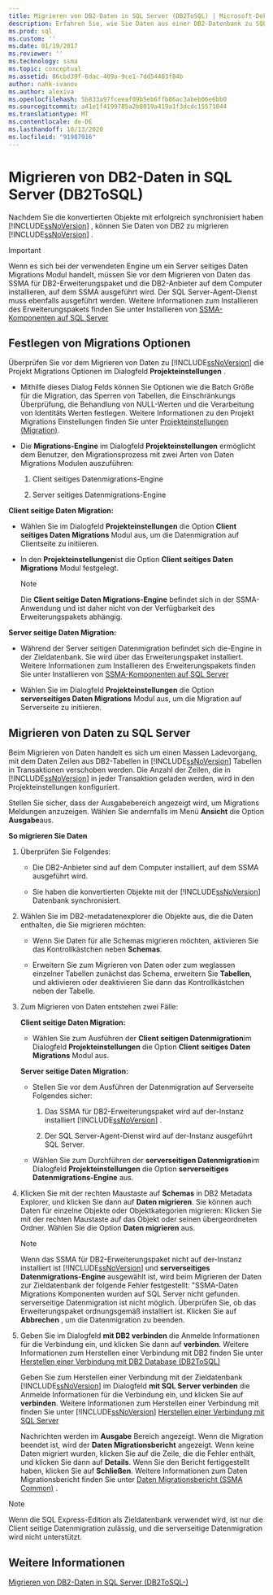 ```yaml
---
title: Migrieren von DB2-Daten in SQL Server (DB2ToSQL) | Microsoft-Dokumentation
description: Erfahren Sie, wie Sie Daten aus einer DB2-Datenbank zu SQL Server oder Azure SQL-Datenbank migrieren, nachdem Sie die konvertierten Objekte synchronisiert haben.
ms.prod: sql
ms.custom: ''
ms.date: 01/19/2017
ms.reviewer: ''
ms.technology: ssma
ms.topic: conceptual
ms.assetid: 86cbd39f-6dac-409a-9ce1-7dd54403f84b
author: nahk-ivanov
ms.author: alexiva
ms.openlocfilehash: 5b833a97fceeaf09b5eb6ffb86ac3abeb06e6bb0
ms.sourcegitcommit: a41e1f4199785a2b8019a419a1f3dcdc15571044
ms.translationtype: MT
ms.contentlocale: de-DE
ms.lasthandoff: 10/13/2020
ms.locfileid: "91987916"
---
```

# <a name="migrating-db2-data-into-sql-server-db2tosql"></a>Migrieren von DB2-Daten in SQL Server (DB2ToSQL)
Nachdem Sie die konvertierten Objekte mit erfolgreich synchronisiert haben [!INCLUDE[ssNoVersion](../../includes/ssnoversion-md.md)] , können Sie Daten von DB2 zu migrieren [!INCLUDE[ssNoVersion](../../includes/ssnoversion-md.md)] .  
  
> [!IMPORTANT]  
> Wenn es sich bei der verwendeten Engine um ein Server seitiges Daten Migrations Modul handelt, müssen Sie vor dem Migrieren von Daten das SSMA für DB2-Erweiterungspaket und die DB2-Anbieter auf dem Computer installieren, auf dem SSMA ausgeführt wird. Der SQL Server-Agent-Dienst muss ebenfalls ausgeführt werden. Weitere Informationen zum Installieren des Erweiterungspakets finden Sie unter Installieren von [SSMA-Komponenten auf SQL Server](./installing-ssma-components-on-sql-server-db2tosql.md)  
  
## <a name="setting-migration-options"></a>Festlegen von Migrations Optionen  
Überprüfen Sie vor dem Migrieren von Daten zu [!INCLUDE[ssNoVersion](../../includes/ssnoversion-md.md)] die Projekt Migrations Optionen im Dialogfeld **Projekteinstellungen** .  
  
-   Mithilfe dieses Dialog Felds können Sie Optionen wie die Batch Größe für die Migration, das Sperren von Tabellen, die Einschränkungs Überprüfung, die Behandlung von NULL-Werten und die Verarbeitung von Identitäts Werten festlegen. Weitere Informationen zu den Projekt Migrations Einstellungen finden Sie unter [Projekteinstellungen (Migration)](./project-settings-migration-db2tosql.md).  
  
-   Die **Migrations-Engine** im Dialogfeld **Projekteinstellungen** ermöglicht dem Benutzer, den Migrationsprozess mit zwei Arten von Daten Migrations Modulen auszuführen:  
  
    1.  Client seitiges Datenmigrations-Engine  
  
    2.  Server seitiges Datenmigrations-Engine  
  
**Client seitige Daten Migration:**  
  
-   Wählen Sie im Dialogfeld **Projekteinstellungen** die Option **Client seitiges Daten Migrations** Modul aus, um die Datenmigration auf Clientseite zu initiieren.  
  
-   In den **Projekteinstellungen**ist die Option **Client seitiges Daten Migrations** Modul festgelegt.  
  
    > [!NOTE]  
    > Die **Client seitige Daten Migrations-Engine** befindet sich in der SSMA-Anwendung und ist daher nicht von der Verfügbarkeit des Erweiterungspakets abhängig.  
  
**Server seitige Daten Migration:**  
  
-   Während der Server seitigen Datenmigration befindet sich die-Engine in der Zieldatenbank. Sie wird über das Erweiterungspaket installiert. Weitere Informationen zum Installieren des Erweiterungspakets finden Sie unter Installieren von [SSMA-Komponenten auf SQL Server](./installing-ssma-components-on-sql-server-db2tosql.md)  
  
-   Wählen Sie im Dialogfeld **Projekteinstellungen** die Option **serverseitiges Daten Migrations** Modul aus, um die Migration auf Serverseite zu initiieren.  
  
## <a name="migrating-data-to-sql-server"></a>Migrieren von Daten zu SQL Server  
Beim Migrieren von Daten handelt es sich um einen Massen Ladevorgang, mit dem Daten Zeilen aus DB2-Tabellen in [!INCLUDE[ssNoVersion](../../includes/ssnoversion-md.md)] Tabellen in Transaktionen verschoben werden. Die Anzahl der Zeilen, die in [!INCLUDE[ssNoVersion](../../includes/ssnoversion-md.md)] in jeder Transaktion geladen werden, wird in den Projekteinstellungen konfiguriert.  
  
Stellen Sie sicher, dass der Ausgabebereich angezeigt wird, um Migrations Meldungen anzuzeigen. Wählen Sie andernfalls im Menü **Ansicht** die Option **Ausgabe**aus.  
  
**So migrieren Sie Daten**  
  
1.  Überprüfen Sie Folgendes:  
  
    -   Die DB2-Anbieter sind auf dem Computer installiert, auf dem SSMA ausgeführt wird.  
  
    -   Sie haben die konvertierten Objekte mit der [!INCLUDE[ssNoVersion](../../includes/ssnoversion-md.md)] Datenbank synchronisiert.  
  
2.  Wählen Sie im DB2-metadatenexplorer die Objekte aus, die die Daten enthalten, die Sie migrieren möchten:  
  
    -   Wenn Sie Daten für alle Schemas migrieren möchten, aktivieren Sie das Kontrollkästchen neben **Schemas**.  
  
    -   Erweitern Sie zum Migrieren von Daten oder zum weglassen einzelner Tabellen zunächst das Schema, erweitern Sie **Tabellen**, und aktivieren oder deaktivieren Sie dann das Kontrollkästchen neben der Tabelle.  
  
3.  Zum Migrieren von Daten entstehen zwei Fälle:  
  
    **Client seitige Daten Migration:**  
  
    -   Wählen Sie zum Ausführen der **Client seitigen Datenmigration**im Dialogfeld **Projekteinstellungen** die Option **Client seitiges Daten Migrations** Modul aus.  
  
    **Server seitige Daten Migration:**  
  
    -   Stellen Sie vor dem Ausführen der Datenmigration auf Serverseite Folgendes sicher:  
  
        1.  Das SSMA für DB2-Erweiterungspaket wird auf der-Instanz installiert [!INCLUDE[ssNoVersion](../../includes/ssnoversion-md.md)] .  
  
        2.  Der SQL Server-Agent-Dienst wird auf der-Instanz ausgeführt SQL Server.  
  
    -   Wählen Sie zum Durchführen der **serverseitigen Datenmigration**im Dialogfeld **Projekteinstellungen** die Option **serverseitiges Datenmigrations-Engine** aus.  
  
4.  Klicken Sie mit der rechten Maustaste auf **Schemas** in DB2 Metadata Explorer, und klicken Sie dann auf **Daten migrieren**. Sie können auch Daten für einzelne Objekte oder Objektkategorien migrieren: Klicken Sie mit der rechten Maustaste auf das Objekt oder seinen übergeordneten Ordner. Wählen Sie die Option **Daten migrieren** aus.  
  
    > [!NOTE]  
    > Wenn das SSMA für DB2-Erweiterungspaket nicht auf der-Instanz installiert ist [!INCLUDE[ssNoVersion](../../includes/ssnoversion-md.md)] und **serverseitiges Datenmigrations-Engine** ausgewählt ist, wird beim Migrieren der Daten zur Zieldatenbank der folgende Fehler festgestellt: "SSMA-Daten Migrations Komponenten wurden auf SQL Server nicht gefunden. serverseitige Datenmigration ist nicht möglich. Überprüfen Sie, ob das Erweiterungspaket ordnungsgemäß installiert ist. Klicken Sie auf **Abbrechen** , um die Datenmigration zu beenden.  
  
5.  Geben Sie im Dialogfeld **mit DB2 verbinden** die Anmelde Informationen für die Verbindung ein, und klicken Sie dann auf **verbinden**. Weitere Informationen zum Herstellen einer Verbindung mit DB2 finden Sie unter [Herstellen einer Verbindung mit DB2 Database &#40;DB2ToSQL&#41;](../../ssma/db2/connecting-to-db2-database-db2tosql.md)  
  
    Geben Sie zum Herstellen einer Verbindung mit der Zieldatenbank [!INCLUDE[ssNoVersion](../../includes/ssnoversion-md.md)] im Dialogfeld **mit SQL Server verbinden** die Anmelde Informationen für die Verbindung ein, und klicken Sie auf **verbinden**. Weitere Informationen zum Herstellen einer Verbindung mit finden Sie unter [!INCLUDE[ssNoVersion](../../includes/ssnoversion-md.md)] [Herstellen einer Verbindung mit SQL Server](./connecting-to-sql-server-db2etosql.md)  
  
    Nachrichten werden im **Ausgabe** Bereich angezeigt. Wenn die Migration beendet ist, wird der **Daten Migrationsbericht** angezeigt. Wenn keine Daten migriert wurden, klicken Sie auf die Zeile, die die Fehler enthält, und klicken Sie dann auf **Details**. Wenn Sie den Bericht fertiggestellt haben, klicken Sie auf **Schließen**. Weitere Informationen zum Daten Migrationsbericht finden Sie unter [Daten Migrationsbericht (SSMA Common)](../sybase/data-migration-report-sybasetosql.md) .  
  
> [!NOTE]  
> Wenn die SQL Express-Edition als Zieldatenbank verwendet wird, ist nur die Client seitige Datenmigration zulässig, und die serverseitige Datenmigration wird nicht unterstützt.  
  
## <a name="see-also"></a>Weitere Informationen  
[Migrieren von DB2-Daten in SQL Server &#40;DB2ToSQL-&#41;](../../ssma/db2/migrating-db2-data-into-sql-server-db2tosql.md)  
